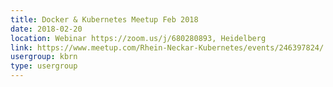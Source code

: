```yaml
---
title: Docker & Kubernetes Meetup Feb 2018
date: 2018-02-20
location: Webinar https://zoom.us/j/680280893, Heidelberg
link: https://www.meetup.com/Rhein-Neckar-Kubernetes/events/246397824/
usergroup: kbrn
type: usergroup
---
```

